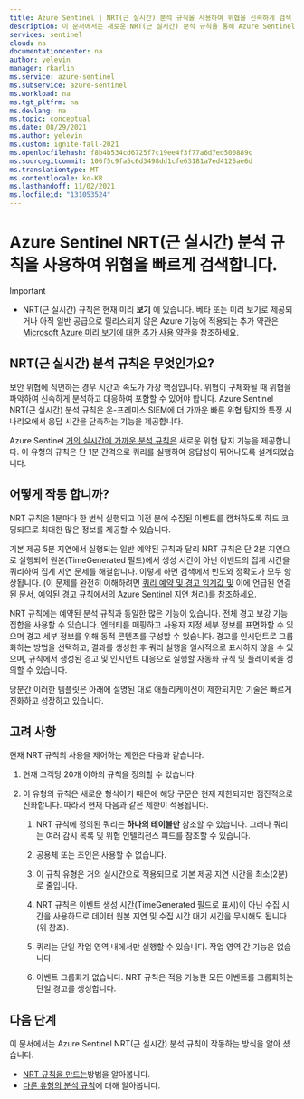 ```yaml
---
title: Azure Sentinel | NRT(근 실시간) 분석 규칙을 사용하여 위협을 신속하게 검색 Microsoft Docs
description: 이 문서에서는 새로운 NRT(근 실시간) 분석 규칙을 통해 Azure Sentinel 위협을 신속하게 감지하는 방법을 설명합니다.
services: sentinel
cloud: na
documentationcenter: na
author: yelevin
manager: rkarlin
ms.service: azure-sentinel
ms.subservice: azure-sentinel
ms.workload: na
ms.tgt_pltfrm: na
ms.devlang: na
ms.topic: conceptual
ms.date: 08/29/2021
ms.author: yelevin
ms.custom: ignite-fall-2021
ms.openlocfilehash: f8b4b534cd6725f7c19ee4f3f77a6d7ed500889c
ms.sourcegitcommit: 106f5c9fa5c6d3498dd1cfe63181a7ed4125ae6d
ms.translationtype: MT
ms.contentlocale: ko-KR
ms.lasthandoff: 11/02/2021
ms.locfileid: "131053524"
---
```

# <a name="detect-threats-quickly-with-near-real-time-nrt-analytics-rules-in-azure-sentinel"></a>Azure Sentinel NRT(근 실시간) 분석 규칙을 사용하여 위협을 빠르게 검색합니다.

> [!IMPORTANT]
>
> - NRT(근 실시간) 규칙은 현재 미리 **보기** 에 있습니다. 베타 또는 미리 보기로 제공되거나 아직 일반 공급으로 릴리스되지 않은 Azure 기능에 적용되는 추가 약관은 [Microsoft Azure 미리 보기에 대한 추가 사용 약관](https://azure.microsoft.com/support/legal/preview-supplemental-terms/)을 참조하세요.

## <a name="what-are-near-real-time-nrt-analytics-rules"></a>NRT(근 실시간) 분석 규칙은 무엇인가요?

보안 위협에 직면하는 경우 시간과 속도가 가장 핵심입니다. 위협이 구체화될 때 위협을 파악하여 신속하게 분석하고 대응하여 포함할 수 있어야 합니다. Azure Sentinel NRT(근 실시간) 분석 규칙은 온-프레미스 SIEM에 더 가까운 빠른 위협 탐지와 특정 시나리오에서 응답 시간을 단축하는 기능을 제공합니다.

Azure Sentinel [거의 실시간에 가까운 분석 규칙은](detect-threats-built-in.md#nrt) 새로운 위협 탐지 기능을 제공합니다. 이 유형의 규칙은 단 1분 간격으로 쿼리를 실행하여 응답성이 뛰어나도록 설계되었습니다.

## <a name="how-do-they-work"></a>어떻게 작동 합니까?

NRT 규칙은 1분마다 한 번씩 실행되고 이전 분에 수집된 이벤트를 캡처하도록 하드 코딩되므로 최대한 많은 정보를 제공할 수 있습니다.

기본 제공 5분 지연에서 실행되는 일반 예약된 규칙과 달리 NRT 규칙은 단 2분 지연으로 실행되어 원본(TimeGenerated 필드)에서 생성 시간이 아닌 이벤트의 집계 시간을 쿼리하여 집계 지연 문제를 해결합니다. 이렇게 하면 검색에서 빈도와 정확도가 모두 향상됩니다. (이 문제를 완전히 이해하려면 [쿼리 예약 및 경고 임계값 및](detect-threats-custom.md#query-scheduling-and-alert-threshold) 이에 언급된 연결된 문서, [예약된 경고 규칙에서의 Azure Sentinel 지연 처리)를 참조하세요.](https://techcommunity.microsoft.com/t5/azure-sentinel/handling-ingestion-delay-in-azure-sentinel-scheduled-alert-rules/ba-p/2052851)

NRT 규칙에는 예약된 분석 규칙과 동일한 많은 기능이 있습니다. 전체 경고 보강 기능 집합을 사용할 수 있습니다. 엔터티를 매핑하고 사용자 지정 세부 정보를 표면화할 수 있으며 경고 세부 정보를 위해 동적 콘텐츠를 구성할 수 있습니다. 경고를 인시던트로 그룹화하는 방법을 선택하고, 결과를 생성한 후 쿼리 실행을 일시적으로 표시하지 않을 수 있으며, 규칙에서 생성된 경고 및 인시던트 대응으로 실행할 자동화 규칙 및 플레이북을 정의할 수 있습니다.

당분간 이러한 템플릿은 아래에 설명된 대로 애플리케이션이 제한되지만 기술은 빠르게 진화하고 성장하고 있습니다.

## <a name="considerations"></a>고려 사항
현재 NRT 규칙의 사용을 제어하는 제한은 다음과 같습니다.

1. 현재 고객당 20개 이하의 규칙을 정의할 수 있습니다.

1. 이 유형의 규칙은 새로운 형식이기 때문에 해당 구문은 현재 제한되지만 점진적으로 진화합니다. 따라서 현재 다음과 같은 제한이 적용됩니다.

    1. NRT 규칙에 정의된 쿼리는 **하나의 테이블만** 참조할 수 있습니다. 그러나 쿼리는 여러 감시 목록 및 위협 인텔리전스 피드를 참조할 수 있습니다.

    1. 공용체 또는 조인은 사용할 수 없습니다.

    1. 이 규칙 유형은 거의 실시간으로 적용되므로 기본 제공 지연 시간을 최소(2분)로 줄입니다.

    1. NRT 규칙은 이벤트 생성 시간(TimeGenerated 필드로 표시)이 아닌 수집 시간을 사용하므로 데이터 원본 지연 및 수집 시간 대기 시간을 무시해도 됩니다(위 참조).

    1. 쿼리는 단일 작업 영역 내에서만 실행할 수 있습니다. 작업 영역 간 기능은 없습니다.

    1. 이벤트 그룹화가 없습니다. NRT 규칙은 적용 가능한 모든 이벤트를 그룹화하는 단일 경고를 생성합니다.

## <a name="next-steps"></a>다음 단계

이 문서에서는 Azure Sentinel NRT(근 실시간) 분석 규칙이 작동하는 방식을 알아 셨습니다.

- [NRT 규칙을 만드는](create-nrt-rules.md)방법을 알아봅니다.
- [다른 유형의 분석 규칙](detect-threats-built-in.md)에 대해 알아봅니다.

